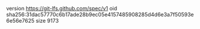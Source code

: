 version https://git-lfs.github.com/spec/v1
oid sha256:31dac57770c6b17ade28b9ec05e4157485908285d4d6e3a7f50593e6e56e7625
size 9173
